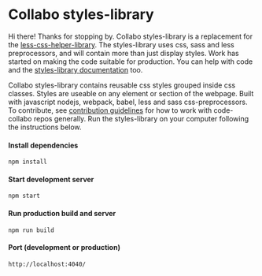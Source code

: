 # Collabo styles-library

Hi there! Thanks for stopping by. Collabo styles-library is a replacement for the [less-css-helper-library](https://github.com/code-collabo/less-css-helper-library). The styles-library uses css, sass and less preprocessors, and will contain more than just display styles. Work has started on making the code suitable for production. You can help with code and the [styles-library documentation](https://code-collabo.gitbook.io/styles-library/) too. 

Collabo styles-library contains reusable css styles grouped inside css classes. Styles are useable on any element or section of the webpage. Built with javascript nodejs, webpack, babel, less and sass css-preprocessors. To contribute, see [contribution guidelines](https://code-collabo.gitbook.io/doc/collabo-guidelines/contributing) for how to work with code-collabo repos generally. Run the styles-library on your computer following the instructions below.

#### Install dependencies
````
npm install
````
#### Start development server
````
npm start
````
#### Run production build and server
````
npm run build
````
#### Port (development or production)
````
http://localhost:4040/
````
